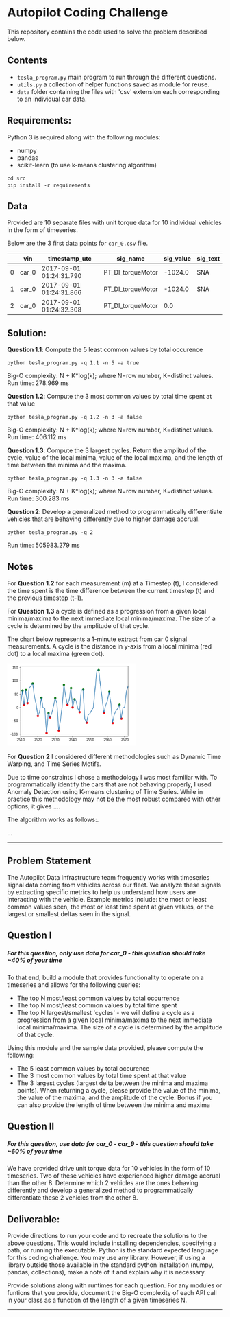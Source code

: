 # Autopilot Coding Challenge


This repository contains the code used to solve the problem described below. 

## Contents
- `tesla_program.py` main program to run through the different questions. 
- `utils.py` a collection of helper functions saved as module for reuse.
- `data` folder containing the files with 'csv' extension each corresponding to an individual car data.

## Requirements:
Python 3 is required along with the following modules:
- numpy
- pandas
- scikit-learn (to use k-means clustering algorithm)
```
cd src
pip install -r requirements
```

## Data

Provided are 10 separate files with unit torque data for 10 individual vehicles in the form of timeseries. 

Below are the 3 first data points for `car_0.csv` file.

|   | vin   | timestamp_utc           | sig_name          | sig_value | sig_text |
|---|-------|-------------------------|-------------------|-----------|----------|
| 0 | car_0 | 2017-09-01 01:24:31.790 | PT_DI_torqueMotor | -1024.0   | SNA      |
| 1 | car_0 | 2017-09-01 01:24:31.866 | PT_DI_torqueMotor | -1024.0   | SNA      |
| 2 | car_0 | 2017-09-01 01:24:32.308 | PT_DI_torqueMotor | 0.0       |          |

## Solution:
**Question 1.1**: Compute the 5 least common values by total occurence
```
python tesla_program.py -q 1.1 -n 5 -a true
```
Big-O complexity: N + K*log(k); where N=row number, K=distinct values. 
Run time: 278.969 ms

**Question 1.2**: Compute the 3 most common values by total time spent at that value
```
python tesla_program.py -q 1.2 -n 3 -a false
```

Big-O complexity: N + K*log(k); where N=row number, K=distinct values. 
Run time: 406.112 ms

**Question 1.3**: Compute the 3 largest cycles. Return the amplitud of the cycle, value of the local minima, value of the local maxima, and the length of time between the minima and the maxima.
```
python tesla_program.py -q 1.3 -n 3 -a false
```

Big-O complexity: N + K*log(k); where N=row number, K=distinct values. 
Run time: 300.283 ms

**Question 2**: Develop a generalized method to programmatically differentiate vehicles that are behaving differently due to higher damage accrual. 
```
python tesla_program.py -q 2
```

Run time: 505983.279 ms


## Notes
For **Question 1.2** for each measurement (m) at a Timestep (t), I considered  the time spent is the time difference between the current timestep (t) and the previous timestep (t-1).

For **Question 1.3** a cycle is defined as a progression from a given local minima/maxima to the next immediate local minima/maxima. The size of a cycle is determined by the amplitude of that cycle.

The chart below represents a 1-minute extract from car 0 signal measurements. A cycle is the distance in y-axis from a local minima (red dot) to a local maxima (green dot).

![alt text][image3]

For **Question 2** I considered different methodologies such as Dynamic Time Warping,  and Time Series Motifs. 

Due to time constraints I chose a methodology I was most familiar with. To programmatically identify the cars that are not behaving properly, I used Anomaly Detection using K-means clustering of Time Series. While in practice this methodology may not be the most robust compared with other options, it gives ....

The algorithm works as follows:.

... 

---

## Problem Statement
The Autopilot Data Infrastructure team frequently works with timeseries signal data coming from vehicles across our fleet. We  analyze these signals by extracting specific metrics to help us understand how users are interacting with the vehicle. Example metrics include: the most or least common values seen, the most or least time spent at given values, or the largest or smallest deltas seen in the signal.

## Question I
##### For this question, only use data for car_0 - this question should take ~40% of your time
To that end, build a module that provides functionality to operate on a timeseries and allows for the following queries: 
 - The top N most/least common values by total occurrence
 - The top N most/least common values by total time spent
 - The top N largest/smallest 'cycles' - we will define a cycle as a progression from a given local minima/maxima to the next immediate local minima/maxima. The size of a cycle is determined by the amplitude of that cycle.

 Using this module and the sample data provided, please compute the following:
 - The 5 least common values by total occurence
 - The 3 most common values by total time spent at that value
 - The 3 largest cycles (largest delta between the minima and maxima points). When returning a cycle, please provide the value of the minima, the value of the maxima, and the amplitude of the cycle. Bonus if you can also provide the length of time between the minima and maxima


## Question II
##### For this question, use data for car_0 - car_9 - this question should take ~60% of your time

We have provided drive unit torque data for 10 vehicles in the form of 10 timeseries. Two of these vehicles have experienced higher damage accrual than the other 8. Determine which 2 vehicles are the ones behaving differently and develop a generalized method to programmatically differentiate these 2 vehicles from the other 8.      

## Deliverable:
Provide directions to run your code and to recreate the solutions to the above questions. This would include installing dependencies, specifying a path, or running the executable. Python is the standard expected language for this coding challenge. You may use any library. However, if using a library outside those available in the standard python installation (numpy, pandas, collections), make a note of it and explain why it is necessary.

Provide solutions along with runtimes for each question.
For any modules or funtions that you provide, document the Big-O complexity of each API call in your class as a function of the length of a given timeseries N.

------

[//]: # (Image References)

[image0]: ./images/car_0_good.png "Car 0"
[image1]: ./images/car_3_bad.png "Car 3"
[image2]: ./images/library_of_shapes.png "Segments of Time Series"
[image3]: ./images/min_max_cycles.png "Cycles"